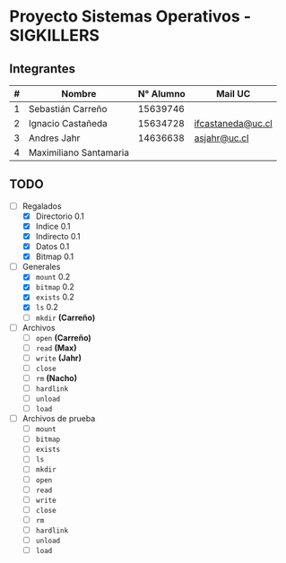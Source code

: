 # Proyecto Sistemas Operativos - SIGKILLERS

## Integrantes

| # | Nombre                 | N° Alumno | Mail UC                                       |
|---|------------------------|-----------|-----------------------------------------------|
| 1 | Sebastián Carreño      | 15639746  |                                               |
| 2 | Ignacio Castañeda      | 15634728  | [ifcastaneda@uc.cl](mailto:ifcastaneda@uc.cl) |
| 3 | Andres Jahr            | 14636638  | [asjahr@uc.cl](mailto:asjahr@uc.cl)           |
| 4 | Maximiliano Santamaria |           |                                               |

## TODO

- [ ] Regalados
	- [x] Directorio 0.1
	- [x] Indice 0.1
	- [x] Indirecto 0.1
	- [x] Datos 0.1
	- [x] Bitmap 0.1
- [ ] Generales
	- [x] `mount` 0.2
	- [x] `bitmap` 0.2
	- [x] `exists` 0.2
	- [x] `ls` 0.2
	- [ ] `mkdir` **(Carreño)**
- [ ] Archivos
	- [ ] `open` **(Carreño)**
	- [ ] `read` **(Max)**
	- [ ] `write` **(Jahr)**
	- [ ] `close`
	- [ ] `rm` **(Nacho)**
	- [ ] `hardlink`
	- [ ] `unload`
	- [ ] `load`
- [ ] Archivos de prueba
	- [ ] `mount`
	- [ ] `bitmap`
	- [ ] `exists`
	- [ ] `ls`
	- [ ] `mkdir`
	- [ ] `open`
	- [ ] `read`
	- [ ] `write`
	- [ ] `close`
	- [ ] `rm`
	- [ ] `hardlink`
	- [ ] `unload`
	- [ ] `load`
